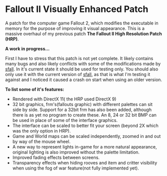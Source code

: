 # Fallout II Visually Enhanced Patch
A patch for the computer game Fallout 2, which modifies the executable in memory for the purpose of improving it visual appearance. 
This is a massive overhaul of my previous patch **The Fallout II High Resolution Patch (HRP)**.

**A work in progress...**

First I have to stress that this patch is not yet complete. It likely contains many bugs and also likely conflicts with some of the modifications made by [sfall](https://github.com/sfall-team/sfall "A set of engine modifications for the classic game Fallout 2 in the form of a DLL, which modifies executable in memory without changing anything in EXE file itself.").
In it's current state it should be used for testing only. You should also only use it with the current version of [sfall](https://github.com/sfall-team/sfall "A set of engine modifications for the classic game Fallout 2 in the form of a DLL, which modifies executable in memory without changing anything in EXE file itself."), as that is what I'm testing it against and I noticed it caused a crash on start when using an older version.

**To list some of it's features:**
- Rendered with DirectX 11( the HRP used DirectX 9)
- 32 bit graphics, frm's(fallouts graphic) with different palettes can sit side by side. Support for a 32bit frm has also been added, although there is as yet no program to create these. An 8, 24 or 32 bit BMP can be used in place of some of the interface graphics.
- The interface can be scaled to better fit your screen (beyond 2X which was the only option in HRP).
- Game and World maps can be scaled independently, zoomed in and out by way of the mouse wheel.
- A new way to represent lights in-game for a more natural appearance, original lighting is also improved without the palette limitation.
- Improved fading effects between screens.
- Transparency effects when hiding rooves and item and critter visibility when using the fog of war feature(not fully implemented yet).

